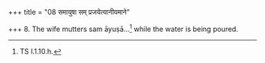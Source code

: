 +++
title = "08 समायुषा सम् प्रजयेत्यानीयमाने"

+++
8. The wife mutters sam āyuṣā...[^1] while the water is being poured.  

[^1]: TS I.1.10.h.  
